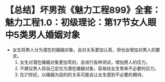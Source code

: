 # 【总结】坏男孩《魅力工程899》全套：魅力工程1.0：初级理论：第17节女人眼中5类男人婚姻对象

-   女生将男人分为潜在的婚姻对象，会对关系更加认真，但也会增加对男人的要求。
    1.  女生对潜在婚姻对象更加苛刻，会进行各种测试，增加男人的压力。
    2.  不建议男人将自己定位为潜在婚姻对象，容易给女生带来不必要的压力。
    3.  在21世纪，以婚姻为目的的关系可能会让女生感到不必要的期待。